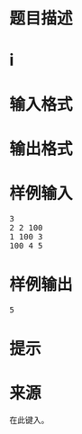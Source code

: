 

# 题目描述



# i



# 输入格式



# 输出格式



# 样例输入


<pre>3
2 2 100
1 100 3
100 4 5</pre>

# 样例输出


<pre>5</pre>

# 提示



# 来源


<p>
在此键入。
</p>
